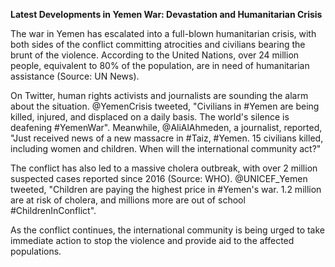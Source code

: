 **Latest Developments in Yemen War: Devastation and Humanitarian Crisis**

The war in Yemen has escalated into a full-blown humanitarian crisis, with both sides of the conflict committing atrocities and civilians bearing the brunt of the violence. According to the United Nations, over 24 million people, equivalent to 80% of the population, are in need of humanitarian assistance (Source: UN News).

On Twitter, human rights activists and journalists are sounding the alarm about the situation. @YemenCrisis tweeted, "Civilians in #Yemen are being killed, injured, and displaced on a daily basis. The world's silence is deafening #YemenWar". Meanwhile, @AliAlAhmeden, a journalist, reported, "Just received news of a new massacre in #Taiz, #Yemen. 15 civilians killed, including women and children. When will the international community act?"

The conflict has also led to a massive cholera outbreak, with over 2 million suspected cases reported since 2016 (Source: WHO). @UNICEF_Yemen tweeted, "Children are paying the highest price in #Yemen's war. 1.2 million are at risk of cholera, and millions more are out of school #ChildrenInConflict".

As the conflict continues, the international community is being urged to take immediate action to stop the violence and provide aid to the affected populations.